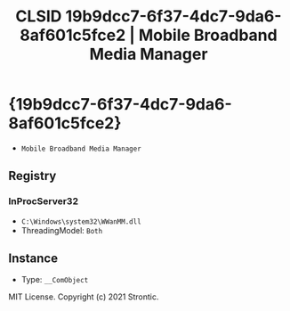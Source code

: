 ﻿---
title: "CLSID 19b9dcc7-6f37-4dc7-9da6-8af601c5fce2 | Mobile Broadband Media Manager"
excerpt: What is COM-Object CLSID 19b9dcc7-6f37-4dc7-9da6-8af601c5fce2?
---

# {19b9dcc7-6f37-4dc7-9da6-8af601c5fce2}

* `Mobile Broadband Media Manager`

## Registry


### InProcServer32

* `C:\Windows\system32\WWanMM.dll`
* ThreadingModel: `Both`

## Instance

* Type: `__ComObject`

MIT License. Copyright (c) 2021 Strontic.


